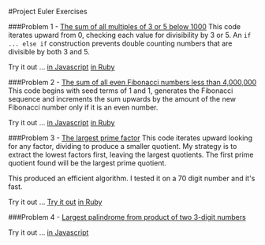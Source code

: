 #Project Euler Exercises

###Problem 1 - [The sum of all multiples of 3 or 5 below 1000](https://projecteuler.net/problem=1) 
This code iterates upward from 0, checking each value for divisibility by 3 or 5. An `if ... else if` construction prevents double counting numbers that are divisible by both 3 and 5.

Try it out ...
[in Javascript](https://repl.it/CjyO/0)    [in Ruby](https://repl.it/CoEr/0)

###Problem 2 - [The sum of all even Fibonacci numbers less than 4,000,000](https://projecteuler.net/problem=2)
This code begins with seed terms of 1 and 1, generates the Fibonacci sequence and increments the sum upwards by the amount of the new Fibonacci number only if it is an even number.

Try it out ...
[in Javascript](https://repl.it/CjyQ/0)    [in Ruby](https://repl.it/CoEt/0)

###Problem 3 - [The largest prime factor](https://projecteuler.net/problem=3)
This code iterates upward looking for any factor, dividing to produce a smaller quotient. My strategy is to extract the lowest factors first, leaving the largest quotients. The first prime quotient found will be the largest prime quotient.

This produced an efficient algorithm. I tested it on a 70 digit number and it's fast.

Try it out ...
[Try it out](https://repl.it/CjyW/0)    [in Ruby](https://repl.it/CoEl/0)

###Problem 4 - [Largest palindrome from product of two 3-digit numbers](https://projecteuler.net/problem=4)

Try it out ...
[in Javascript](//https://repl.it/CkHF/7)